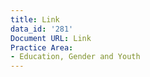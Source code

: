 ```yaml
---
title: Link
data_id: '281'
Document URL: Link
Practice Area:
- Education, Gender and Youth
---
```


